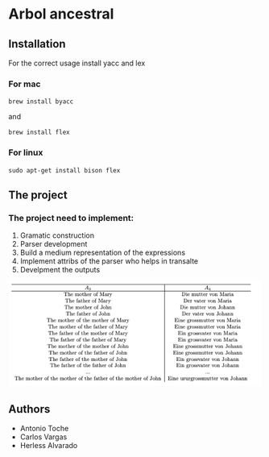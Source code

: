 # Arbol ancestral

## Installation

For the correct usage install yacc and lex

### For mac

```
brew install byacc
```

and

```
brew install flex
```

### For linux

```
sudo apt-get install bison flex
```

## The project

### The project need to implement:

1. Gramatic construction
2. Parser development
3. Build a medium representation of the expressions
4. Implement attribs of the parser who helps in transalte
5. Develpment the outputs

![Screenshot](project.png)

## Authors

- Antonio Toche
- Carlos Vargas
- Herless Alvarado
